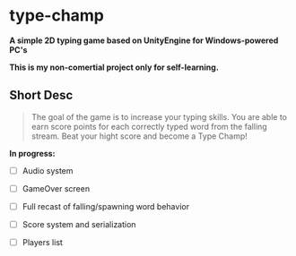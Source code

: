 # type-champ
**A simple 2D typing game based on UnityEngine for Windows-powered PC's**

**This is my non-comertial project only for self-learning.**

## Short Desc
> The goal of the game is to increase your typing skills. You are able to earn score points for each correctly typed word from the falling stream. Beat your hight score and become a Type Champ!  

**In progress:**
* [ ] Audio system
* [ ] GameOver screen
* [ ] Full recast of falling/spawning word behavior
* [ ] Score system and serialization
* [ ] Players list


